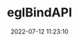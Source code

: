---
title: eglBindAPI
permalink: /egl/eglBindAPI
date: 2022-07-12 11:23:10
tags: [EGL,EGL 1.2,EGL 1.5]
keywords: [EGL,EGL 1.2,EGL 1.5]
categories: OpenGL
index_img: /img/opengl.jpg
---